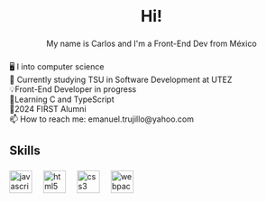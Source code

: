 <br clear="both">

<h1 align="center">Hi!</h1>

###

<p align="center">My name is Carlos and I'm a Front-End Dev  from México</p>

###

<p align="left">🖥️ I into computer science <br>🌱 Currently studying TSU in Software Development at UTEZ <br>💡Front-End Developer in progress <br>📎Learning C and TypeScript <br>🤖2024 FIRST Alumni<br>📫 How to reach me: emanuel.trujillo@yahoo.com </p>

###

<h2 align="left">Skills</h2>

###

<div align="left">
  <img src="https://cdn.jsdelivr.net/gh/devicons/devicon/icons/javascript/javascript-original.svg" height="40" alt="javascript logo"  />
  <img width="12" />
  <img src="https://cdn.jsdelivr.net/gh/devicons/devicon/icons/html5/html5-original.svg" height="40" alt="html5 logo"  />
  <img width="12" />
  <img src="https://cdn.jsdelivr.net/gh/devicons/devicon/icons/css3/css3-original.svg" height="40" alt="css3 logo"  />
  <img width="12" />
  <img src="https://cdn.jsdelivr.net/gh/devicons/devicon/icons/webpack/webpack-original.svg" height="40" alt="webpack logo"  />
</div>

###

<!-- <img src="https://raw.githubusercontent.com/Caryuter/Caryuter/output/snake.svg" alt="Snake animation" /> -->

###

<div align="left">
</div>

###
